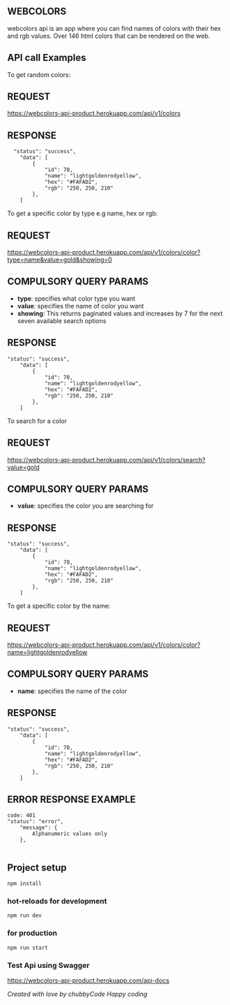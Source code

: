 ## WEBCOLORS

webcolors api is an app where you can find names of colors with their hex and rgb values. Over 146 html colors that can be rendered on the web. 

## API call Examples

To get random colors:

## REQUEST

https://webcolors-api-product.herokuapp.com/api/v1/colors

## RESPONSE

```
  "status": "success",
    "data": [
        {
            "id": 70,
            "name": "lightgoldenrodyellow",
            "hex": "#FAFAD2",
            "rgb": "250, 250, 210"
        },
    ]
```

To get a specific color by type e.g name, hex or rgb:

## REQUEST

https://webcolors-api-product.herokuapp.com/api/v1/colors/color?type=name&value=gold&showing=0

## COMPULSORY QUERY PARAMS
- **type**: specifies what color type you want
- **value**: specifies the name of color you want
- **showing**: This returns paginated values and increases by 7 for the next                seven available search options 


## RESPONSE

```
"status": "success",
    "data": [
        {
            "id": 70,
            "name": "lightgoldenrodyellow",
            "hex": "#FAFAD2",
            "rgb": "250, 250, 210"
        },
    ]
```

To search for a color

## REQUEST

https://webcolors-api-product.herokuapp.com/api/v1/colors/search?value=gold

## COMPULSORY QUERY PARAMS
- **value**: specifies the color you are searching for

## RESPONSE

```
"status": "success",
    "data": [
        {
            "id": 70,
            "name": "lightgoldenrodyellow",
            "hex": "#FAFAD2",
            "rgb": "250, 250, 210"
        },
    ]
```

To get a specific color by the name:

## REQUEST

https://webcolors-api-product.herokuapp.com/api/v1/colors/color?name=lightgoldenrodyellow

## COMPULSORY QUERY PARAMS
- **name**: specifies the name of the color



## RESPONSE

```
"status": "success",
    "data": [
        {
            "id": 70,
            "name": "lightgoldenrodyellow",
            "hex": "#FAFAD2",
            "rgb": "250, 250, 210"
        },
    ]
```


## ERROR RESPONSE EXAMPLE

```
code: 401
"status": "error",
    "message": {
        Alphanumeric values only
    },
    
```

## Project setup
```
npm install
```

### hot-reloads for development
```
npm run dev
```

###  for production
```
npm run start
```

### Test Api using Swagger 

https://webcolors-api-product.herokuapp.com/api-docs


*Created with love by chubbyCode Happy coding*
